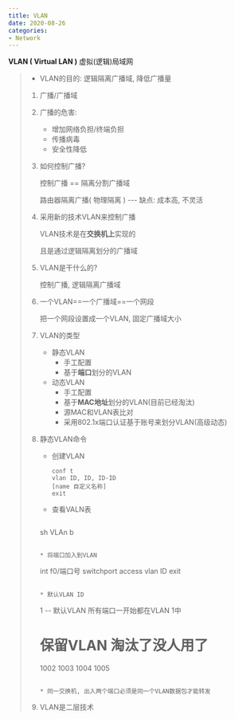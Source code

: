 ```yaml
---
title: VLAN
date: 2020-08-26
categories:
- Network
---
```

**VLAN ( Virtual LAN )**  虚拟(逻辑)局域网

> * VLAN的目的: 逻辑隔离广播域, 降低广播量
>
> 1. 广播/广播域
>
> 2. 广播的危害:
>
>    * 增加网络负担/终端负担
>    * 传播病毒
>    * 安全性降低
>
> 3. 如何控制广播?
>
>    控制广播 == 隔离分割广播域
>
>    路由器隔离广播( 物理隔离 )   ---  缺点: 成本高, 不灵活
>
> 4. 采用新的技术VLAN来控制广播
>
>    VLAN技术是在**交换机上**实现的
>
>    且是通过逻辑隔离划分的广播域
>
> 5. VLAN是干什么的?
>
>    控制广播, 逻辑隔离广播域
>
> 6. 一个VLAN==一个广播域\==一个网段
>
>    把一个网段设置成一个VLAN, 固定广播域大小
>
> 7. VLAN的类型
>
>    * 静态VLAN
>      * 手工配置
>      * 基于**端口**划分的VLAN
>    * 动态VLAN
>      * 手工配置
>      * 基于**MAC地址**划分的VLAN(目前已经淘汰)
>      * 源MAC和VLAN表比对
>      * 采用802.1x端口认证基于账号来划分VLAN(高级动态)
>
> 8. 静态VLAN命令
>
>    * 创建VLAN
>
>    	```
>    	conf t
>    	vlan ID, ID, ID-ID
>  		[name 自定义名称]
>    	exit
>    	```
>
>    * 查看VALN表
>
>      ```
>     sh VLAn b
>      ```
>
>    * 将端口加入到VLAN
>
>      ```
>      int f0/端口号
>      switchport access vlan ID
>      exit
>      ```
>    
>    * 默认VLAN ID
>    
>      ```
>      1 -- 默认VLAN  所有端口一开始都在VLAN 1中
>      # 保留VLAN  淘汰了没人用了
>      1002
>      1003
>      1004
>      1005
>      ```
>    
>    * 同一交换机, 出入两个端口必须是同一个VLAN数据包才能转发
>    
> 9. VLAN是二层技术
